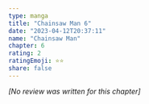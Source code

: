 ```yaml
---
type: manga
title: "Chainsaw Man 6"
date: "2023-04-12T20:37:11"
name: "Chainsaw Man"
chapter: 6
rating: 2
ratingEmoji: ⭐️⭐️
share: false
---
```


_[No review was written for this chapter]_
